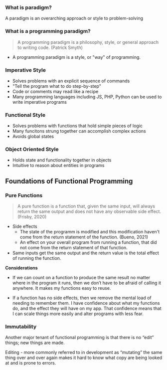 
### What is paradigm?
A paradigm is an overarching approach or style to problem-solving

### What is a programming paradigm?
> A programming paradigm is a philosophy, style, or general approach to writing code. (Patrick Smyth)

- A programming paradigm is a style, or "way" of programming.


### Imperative Style
- Solves problems with an explicit sequence of commands
- "Tell the program what to do step-by-step"
- Code or comments may read like a recipe
- Many programming languages including JS, PHP, Python can be used to write imperative programs

### Functional Style
- Solves problems with functions that hold simple pieces of logic
- Many funcitons strung together can accomplish complex actions
- Avoids global states

### Object Oriented Style
- Holds state and functionality together in objects
- Intuitive to reason about entities in programs


## Foundations of Functional Programming
### Pure Functions

> A pure function is a function that, given the same input, will always return the same output and does not have any observable side effect. (Frisby, 2020)

- Side effects
  - The state of the programm is modified and this modification haven't come from the return statement of the function. (Bueno, 2021)
  - An effect on your overall program from running a function, that did not come from the return statement of that function. 
-  Same inputs get the same output and the return value is the total effect of running the function.


**Considerations**
- If we can count on a function to produce the same result no matter where in the program it runs, then we don’t have to be afraid of calling it anywhere. It makes my functions easy to reuse.

- If a function has no side effects, then we remove the mental load of needing to remember them. I have confidence about what my functions do, and the effect they will have on my app. That confidence means that I can scale things more easily and alter programs with less fear.

### Immutability
Another major tenant of functional programming is that there is no “edit” things; new things are made.

Editing - more commonly referred to in development as “mutating” the same thing over and over again makes it hard to know what copy are being looked at and is prone to errors.